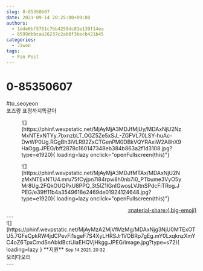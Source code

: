 ```yaml
---
slug: 0-85350607
date: 2021-09-14 20:25:00+09:00
authors:
  - 1dde0bf5761c7bb4259dc81e139f14ea
  - 6599dbbcaa26237c2ab0f3becb421b45
categories:
  - Jiwon
tags:
  - Fan Post
---
```


# 0-85350607

<div class="post-container" markdown="1">
<div class="content-container md-sidebar__scrollwrap" markdown="1">

\#to_seoyeon<br>포즈랑 표정까지똑같아
<figure markdown="1">
![](https://phinf.wevpstatic.net/MjAyMjA3MDJfMjUy/MDAxNjU2NzMxNTExNTYy.7bxnzbLT_OGZ5Ze5xSJ_-ZGFVL70LSY-huAc-DwWP0Ug.RGgBh3lVLR92ZxCTGenPM0DBkVQYRAxiW2A8hX9HaOgg.JPEG/bff2878c160147348eb384b863a2f1d3108.jpg?type=e1920){ loading=lazy onclick="openFullscreen(this)"}
</figure>

<figure markdown="1">
![](https://phinf.wevpstatic.net/MjAyMjA3MDJfMTAx/MDAxNjU2NzMxNTExNTU4.mru75fCyjpn7i84rpw8h0nb7i0_PTbume3VyO5yMr8Ug.2FQkOUQPxU8PPQ_3t5lZ1IGnIGwosLVJtnSPdcFiTRog.JPEG/e39ff11b4a3549618e2469de01924124648.jpg?type=e1920){ loading=lazy onclick="openFullscreen(this)"}
</figure>


</div>
</div>

<div style="text-align: right;" markdown="1">
<a href="https://weverse.io/fromis9/fanpost/0-85350607" style="text-align: right;">:material-share:{.big-emoji}</a>
</div>
---

<div class="comments-container md-sidebar__scrollwrap" markdown="1">
<div class="comment" markdown="1">
<div class='id-container' markdown="1">
![](https://phinf.wevpstatic.net/MjAyMzA2MjVfMzMg/MDAxNjg3NjU0MTExOTU5.7GFeCpkRW4jdCPevFi1sgeF7S4XyLHRSJr1VOBRp7gEg.mY0LxqknzXmYC4oZ6TpxCmdSnAbldBctUiaEHQVjHkgg.JPEG/image.jpg?type=s72){ loading=lazy }
**<span class="artist">지원</span>** <small>Sep 14 2021, 20:32</small><br>
</div>
<div class='comment-body' markdown="1">
오리다오리
</div>
</div>
</div>
---
